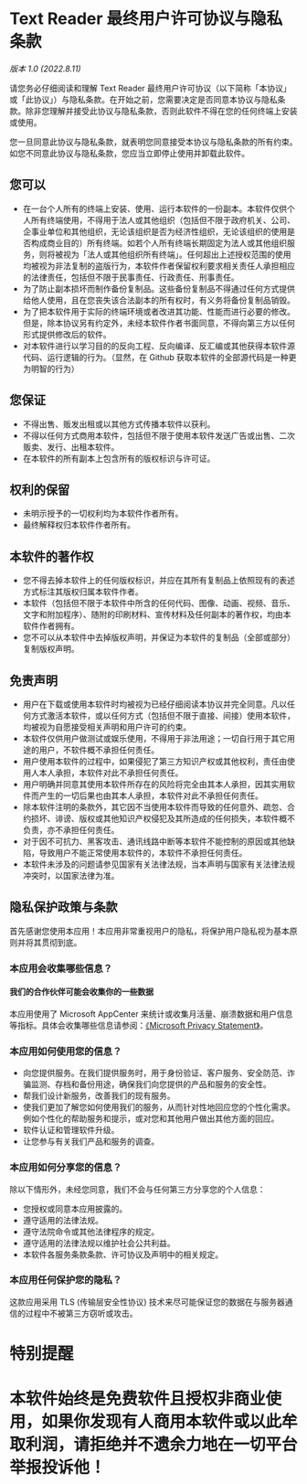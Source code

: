 # Text Reader 最终用户许可协议与隐私条款

*版本 1.0 (2022.8.11)*

请您务必仔细阅读和理解 Text Reader 最终用户许可协议（以下简称「本协议」或「此协议」）与隐私条款。在开始之前，您需要决定是否同意本协议与隐私条款。除非您理解并接受此协议与隐私条款，否则此软件不得在您的任何终端上安装或使用。

您一旦同意此协议与隐私条款，就表明您同意接受本协议与隐私条款的所有约束。如您不同意此协议与隐私条款，您应当立即停止使用并卸载此软件。

## 您可以

- 在一台个人所有的终端上安装、使用、运行本软件的一份副本。本软件仅供个人所有终端使用，不得用于法人或其他组织（包括但不限于政府机关、公司、企事业单位和其他组织，无论该组织是否为经济性组织，无论该组织的使用是否构成商业目的）所有终端。如若个人所有终端长期固定为法人或其他组织服务，则将被视为「法人或其他组织所有终端」。任何超出上述授权范围的使用均被视为非法复制的盗版行为，本软件作者保留权利要求相关责任人承担相应的法律责任，包括但不限于民事责任、行政责任、刑事责任。
- 为了防止副本损坏而制作备份复制品。这些备份复制品不得通过任何方式提供给他人使用，且在您丧失该合法副本的所有权时，有义务将备份复制品销毁。
- 为了把本软件用于实际的终端环境或者改进其功能、性能而进行必要的修改。但是，除本协议另有约定外，未经本软件作者书面同意，不得向第三方以任何形式提供修改后的软件。
- 对本软件进行以学习目的的反向工程、反向编译、反汇编或其他获得本软件源代码、运行逻辑的行为。（显然，在 Github 获取本软件的全部源代码是一种更为明智的行为）

## 您保证

- 不得出售、贩发出租或以其他方式传播本软件以获利。
- 不得以任何方式商用本软件，包括但不限于使用本软件发送广告或出售、二次贩卖、发行、出租本软件。
- 在本软件的所有副本上包含所有的版权标识与许可证。

## 权利的保留

- 未明示授予的一切权利均为本软件作者所有。
- 最终解释权归本软件作者所有。

## 本软件的著作权

- 您不得去掉本软件上的任何版权标识，并应在其所有复制品上依照现有的表述方式标注其版权归属本软件作者。
- 本软件（包括但不限于本软件中所含的任何代码、图像、动画、视频、音乐、文字和附加程序）、随附的印刷材料、宣传材料及任何副本的著作权，均由本软件作者拥有。
- 您不可以从本软件中去掉版权声明，并保证为本软件的复制品（全部或部分）复制版权声明。

## 免责声明

- 用户在下载或使用本软件时均被视为已经仔细阅读本协议并完全同意。凡以任何方式激活本软件，或以任何方式（包括但不限于直接、间接）使用本软件，均被视为自愿接受相关声明和用户许可的约束。
- 本软件仅供用户做测试或娱乐使用，不得用于非法用途；一切自行用于其它用途的用户，不软件概不承担任何责任。
- 用户使用本软件的过程中，如果侵犯了第三方知识产权或其他权利，责任由使用人本人承担，本软件对此不承担任何责任。
- 用户明确并同意其使用本软件所存在的风险将完全由其本人承担，因其实用软件而产生的一切后果也由其本人承担，本软件对此不承担任何责任。
- 除本软件注明的条款外，其它因不当使用本软件而导致的任何意外、疏忽、合约损坏、诽谤、版权或其他知识产权侵犯及其所造成的任何损失，本软件概不负责，亦不承担任何责任。
- 对于因不可抗力、黑客攻击、通讯线路中断等本软件不能控制的原因或其他缺陷，导致用户不能正常使用本软件的，本软件不承担任何责任。
- 本软件未涉及的问题请参见国家有关法律法规，当本声明与国家有关法律法规冲突时，以国家法律为准。

## 隐私保护政策与条款

首先感谢您使用本应用！本应用非常重视用户的隐私，将保护用户隐私视为基本原则并将其贯彻到底。

### 本应用会收集哪些信息？

#### 我们的合作伙伴可能会收集你的一些数据

本应用使用了 Microsoft AppCenter 来统计或收集月活量、崩溃数据和用户信息等指标。具体会收集哪些信息请参阅：[《Microsoft Privacy Statement》](https://privacy.microsoft.com/en-us/privacystatement)。

### 本应用如何使用您的信息？

- 向您提供服务。在我们提供服务时，用于身份验证、客户服务、安全防范、诈骗监测、存档和备份用途，确保我们向您提供的产品和服务的安全性。
- 帮我们设计新服务，改善我们的现有服务。
- 使我们更加了解您如何使用我们的服务，从而针对性地回应您的个性化需求。例如个性化的帮助服务和提示，或对您和其他用户做出其他方面的回应。
- 软件认证和管理软件升级。
- 让您参与有关我们产品和服务的调查。

### 本应用如何分享您的信息？

除以下情形外，未经您同意，我们不会与任何第三方分享您的个人信息：

- 您授权或同意本应用披露的。
- 遵守适用的法律法规。
- 遵守法院命令或其他法律程序的规定。
- 遵守适用的法律法规以维护社会公共利益。
- 本软件各服务条款条款、许可协议及声明中的相关规定。

### 本应用任何保护您的隐私？

这款应用采用 TLS (传输层安全性协议) 技术来尽可能保证您的数据在与服务器通信的过程中不被第三方窃听或攻击。

# **特别提醒**
# **本软件始终是免费软件且授权非商业使用，如果你发现有人商用本软件或以此牟取利润，请拒绝并不遗余力地在一切平台举报投诉他！**
